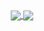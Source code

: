 <div align="center">
  <a href="https://github.com/gsutavo-f">
    <img align="center" src="https://github-readme-stats.vercel.app/api?username=gsutavo-f&show_icons=false&theme=gotham&include_all_commits=true&count_private=true"/>
  </a>
  <a href="https://github.com/gsutavo-f">
    <img align="center" src="https://github-readme-stats.vercel.app/api/top-langs/?username=gsutavo-f&layout=compact&langs_count=7&theme=gotham"/>
  </a>
</div>
